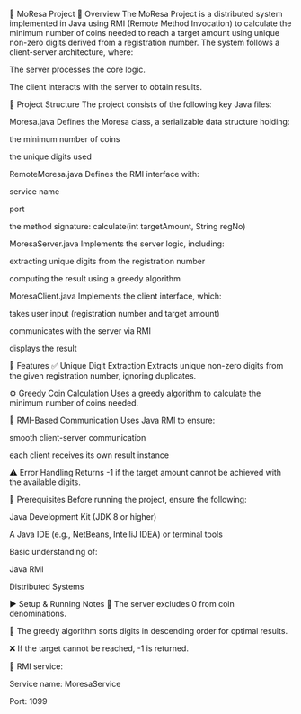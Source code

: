 🔷 MoResa Project
📌 Overview
The MoResa Project is a distributed system implemented in Java using RMI (Remote Method Invocation) to calculate the minimum number of coins needed to reach a target amount using unique non-zero digits derived from a registration number.
The system follows a client-server architecture, where:

The server processes the core logic.

The client interacts with the server to obtain results.

📂 Project Structure
The project consists of the following key Java files:

Moresa.java
Defines the Moresa class, a serializable data structure holding:

the minimum number of coins

the unique digits used

RemoteMoresa.java
Defines the RMI interface with:

service name

port

the method signature: calculate(int targetAmount, String regNo)

MoresaServer.java
Implements the server logic, including:

extracting unique digits from the registration number

computing the result using a greedy algorithm

MoresaClient.java
Implements the client interface, which:

takes user input (registration number and target amount)

communicates with the server via RMI

displays the result

🌟 Features
✅ Unique Digit Extraction
Extracts unique non-zero digits from the given registration number, ignoring duplicates.

⚙️ Greedy Coin Calculation
Uses a greedy algorithm to calculate the minimum number of coins needed.

🔗 RMI-Based Communication
Uses Java RMI to ensure:

smooth client-server communication

each client receives its own result instance

⚠️ Error Handling
Returns -1 if the target amount cannot be achieved with the available digits.

🧰 Prerequisites
Before running the project, ensure the following:

Java Development Kit (JDK 8 or higher)

A Java IDE (e.g., NetBeans, IntelliJ IDEA) or terminal tools

Basic understanding of:

Java RMI

Distributed Systems

▶️ Setup & Running Notes
🚫 The server excludes 0 from coin denominations.

🔽 The greedy algorithm sorts digits in descending order for optimal results.

❌ If the target cannot be reached, -1 is returned.

📡 RMI service:

Service name: MoresaService

Port: 1099
